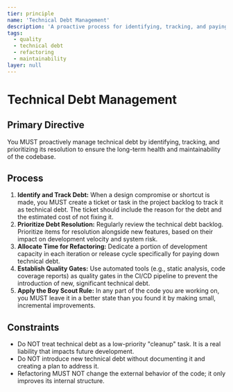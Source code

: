 ```yaml
---
tier: principle
name: 'Technical Debt Management'
description: 'A proactive process for identifying, tracking, and paying down technical debt to maintain long-term codebase health.'
tags:
  - quality
  - technical debt
  - refactoring
  - maintainability
layer: null
---
```


# Technical Debt Management

## Primary Directive

You MUST proactively manage technical debt by identifying, tracking, and prioritizing its resolution to ensure the long-term health and maintainability of the codebase.

## Process

1.  **Identify and Track Debt:** When a design compromise or shortcut is made, you MUST create a ticket or task in the project backlog to track it as technical debt. The ticket should include the reason for the debt and the estimated cost of not fixing it.
2.  **Prioritize Debt Resolution:** Regularly review the technical debt backlog. Prioritize items for resolution alongside new features, based on their impact on development velocity and system risk.
3.  **Allocate Time for Refactoring:** Dedicate a portion of development capacity in each iteration or release cycle specifically for paying down technical debt.
4.  **Establish Quality Gates:** Use automated tools (e.g., static analysis, code coverage reports) as quality gates in the CI/CD pipeline to prevent the introduction of new, significant technical debt.
5.  **Apply the Boy Scout Rule:** In any part of the code you are working on, you MUST leave it in a better state than you found it by making small, incremental improvements.

## Constraints

- Do NOT treat technical debt as a low-priority "cleanup" task. It is a real liability that impacts future development.
- Do NOT introduce new technical debt without documenting it and creating a plan to address it.
- Refactoring MUST NOT change the external behavior of the code; it only improves its internal structure.
